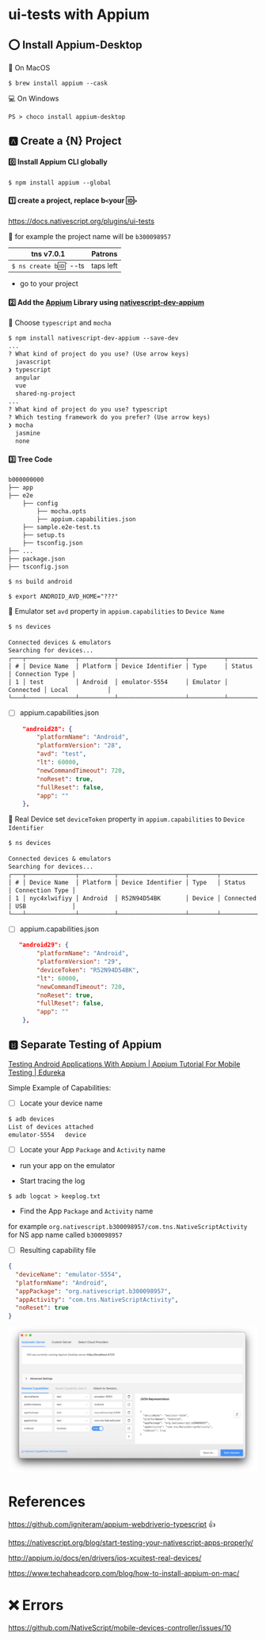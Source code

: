 # ui-tests with Appium

## :o: Install Appium-Desktop

:apple: On MacOS

```
$ brew install appium --cask 
```

:computer: On Windows

```
PS > choco install appium-desktop
```

## :a: Create a {N} Project

#### :zero: Install Appium CLI globally

```
$ npm install appium --global 
```

#### :one: create a project, replace b`<`your :id:`>`

https://docs.nativescript.org/plugins/ui-tests

:pushpin: for example the project name will be `b300098957` 

|  tns v7.0.1                                                                  |  Patrons                          |
|------------------------------------------------------------------------------|-----------------------------------|
| `$ ns create b`:id:` --ts                                                    |  taps left                        |

* go to your project 

#### :two: Add the [Appium](http://appium.io) Library using [nativescript-dev-appium](https://github.com/NativeScript/nativescript-dev-appium)

:pushpin: Choose `typescript` and `mocha`

```
$ npm install nativescript-dev-appium --save-dev 
...
? What kind of project do you use? (Use arrow keys)
  javascript 
❯ typescript 
  angular 
  vue 
  shared-ng-project 
...
? What kind of project do you use? typescript
? Which testing framework do you prefer? (Use arrow keys)
❯ mocha 
  jasmine 
  none 
```

#### :three: Tree Code

```
b000000000
├── app
├── e2e
    ├── config
        ├── mocha.opts
        ├── appium.capabilities.json
    ├── sample.e2e-test.ts
    ├── setup.ts
    ├── tsconfig.json
├── ...
├── package.json
├── tsconfig.json
```



```
$ ns build android
```

```
$ export ANDROID_AVD_HOME="???"
```

:round_pushpin: Emulator set `avd` property in `appium.capabilities` to `Device Name`

```
$ ns devices

Connected devices & emulators
Searching for devices...
┌───┬──────────────┬──────────┬───────────────────┬──────────┬───────────┬─────────────────┐
│ # │ Device Name  │ Platform │ Device Identifier │ Type     │ Status    │ Connection Type │
│ 1 │ test         │ Android  │ emulator-5554     │ Emulator │ Connected │ Local           │
└───┴──────────────┴──────────┴───────────────────┴──────────┴───────────┴─────────────────┘
```

- [ ] appium.capabilities.json

```json
    "android28": {
        "platformName": "Android",
        "platformVersion": "28",
        "avd": "test",
        "lt": 60000,
        "newCommandTimeout": 720,
        "noReset": true,
        "fullReset": false,
        "app": ""
    },
```

:round_pushpin: Real Device set `deviceToken` property in `appium.capabilities` to `Device Identifier`

```
$ ns devices

Connected devices & emulators
Searching for devices...
┌───┬──────────────┬──────────┬───────────────────┬────────┬───────────┬─────────────────┐
│ # │ Device Name  │ Platform │ Device Identifier │ Type   │ Status    │ Connection Type │
│ 1 │ nyc4xlwifiyy │ Android  │ R52N94D54BK       │ Device │ Connected │ USB             │
└───┴──────────────┴──────────┴───────────────────┴────────┴───────────┴─────────────────┘
```

- [ ] appium.capabilities.json

```json
   "android29": {
        "platformName": "Android",
        "platformVersion": "29",
        "deviceToken": "R52N94D54BK",
        "lt": 60000,
        "newCommandTimeout": 720,
        "noReset": true,
        "fullReset": false,
        "app": ""
    },
```


## :b: Separate Testing of Appium 

[Testing Android Applications With Appium | Appium Tutorial For Mobile Testing | Edureka](https://www.youtube.com/watch?v=i1tQ1pjEFWw)

Simple Example of Capabilities:

- [ ] Locate your device name

```
$ adb devices
List of devices attached
emulator-5554	device

```

- [ ] Locate your App `Package` and `Activity` name

* run your app on the emulator

* Start tracing the log

```
$ adb logcat > keeplog.txt
```

* Find the App `Package` and `Activity` name

for example `org.nativescript.b300098957/com.tns.NativeScriptActivity` for NS app name called `b300098957`

- [ ] Resulting capability file

```json
{
  "deviceName": "emulator-5554",
  "platformName": "Android",
  "appPackage": "org.nativescript.b300098957",
  "appActivity": "com.tns.NativeScriptActivity",
  "noReset": true
}
```

![image](images/appium-server.png)

# References

https://github.com/igniteram/appium-webdriverio-typescript :+1:

https://nativescript.org/blog/start-testing-your-nativescript-apps-properly/

http://appium.io/docs/en/drivers/ios-xcuitest-real-devices/ 

https://www.techaheadcorp.com/blog/how-to-install-appium-on-mac/

# :x: Errors

https://github.com/NativeScript/mobile-devices-controller/issues/10
